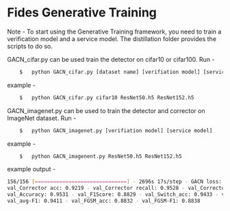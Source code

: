 # Fides Generative Training

Note - To start using the Generative Training framework, you need to train a verification model and a service model. The distillation folder provides the scripts to do so.

GACN_cifar.py can be used train the detector on cifar10 or cifar100. Run - 
```bash
	$   python GACN_cifar.py [dataset name] [verifiation model] [service model]
```
example - 
```bash
	$   python GACN_cifar.py cifar10 ResNet50.h5 ResNet152.h5
```

GACN_imagenet.py can be used to train the detector and corrector on ImageNet dataset. Run - 
```bash
	$   python GACN_imagenet.py [verifiation model] [service model]
```
example - 
```bash
	$   python GACN_imagenent.py ResNet50.h5 ResNet152.h5
```

example output - 
```bash
156/156 [==============================] - 2696s 17s/step - GACN loss: 7.0034 - Det loss: 0.9591 - Det Acc: 0.8152 - Corrector Loss: 0.2885 - 
val_Corrector acc: 0.9219 - val_Corrector recall: 0.9528 - val_Corrector Prec: 0.9528 - val_Corrector-F1: 0.9528 - 
val_Accuracy: 0.9531 - val_F1Score: 0.8829 - val_Switch_acc: 0.9433 - val_Switch_F1: 0.9400 - val_Avg_acc: 0.9444 - 
val_avg-F1: 0.9411 - val_FGSM_acc: 0.8832 - val_FGSM-F1: 0.8838
```
